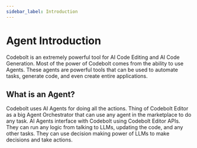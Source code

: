 ```yaml
---
sidebar_label: Introduction
---
```


# Agent Introduction

Codebolt is an extremely powerful tool for AI Code Editing and AI Code Generation. Most of the power of Codebolt comes from the ability to use Agents. These agents are powerful tools that can be used to automate tasks, generate code, and even create entire applications. 

## What is an Agent?

Codebolt uses AI Agents for doing all the actions. Thing of Codebolt Editor as a big Agent Orchestrator that can use any agent in the marketplace to do any task.
AI Agents interface with Codebolt using Codebolt Editor APIs. They can run any logic from talking to LLMs, updating the code, and any other tasks. They can use decision making power of LLMs to make decisions and take actions.
<!-- ## Codebolt Editor APIs

Codebolt Editor exposes all the functionality of the Editor in the format of APIs. We have created various Libraries to access the Editor APIs. These libraries are available in the following languages:
- [JavaScript](https://github.com/codebolt-ai/codebolt-js)
- [Python](https://github.com/codebolt-ai/codebolt-python) -->

<!-- ## Codebolt Agents

Codebolt has Multiple Types of Agents that can do various tasks.
- [Universal Agents](./AgentTypes/UniversalAgents/universalAgents.md)
- [Action Agents](./AgentTypes/actionAgents.md)

### Universal Agents
Universal Agents are called whenever the user sends any chat in the editor or asks to perform any action that can be resolved to any agent. You can learn more about them at [Universal Agents](./AgentTypes/UniversalAgents/universalAgents.md)

### Action Agents
Action Agents are called whenever the user sends any chat in the editor or asks to perform any action that can be resolved to any agent. You can learn more about them at [Action Agents](./AgentTypes/actionAgents.md) -->


